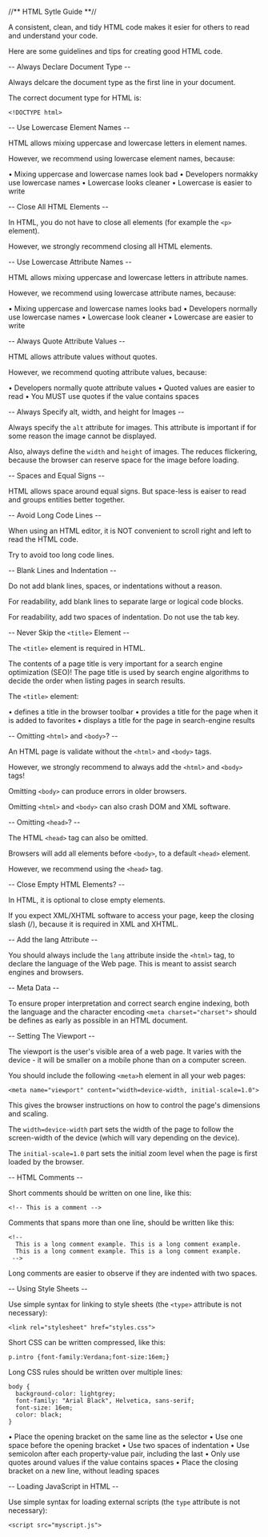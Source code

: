 //** HTML Sytle Guide **//

A consistent, clean, and tidy HTML code makes it esier for others to read and understand your code.

Here are some guidelines and tips for creating good HTML code.

-- Always Declare Document Type --

Always delcare the document type as the first line in your document.

The correct document type for HTML is:

`<!DOCTYPE html>`

-- Use Lowercase Element Names --


HTML allows mixing uppercase and lowercase letters in element names.

However, we recommend using lowercase element names, because:

• Mixing uppercase and lowercase names look bad
• Developers normakky use lowercase names
• Lowercase looks cleaner
• Lowercase is easier to write

-- Close All HTML Elements --

In HTML, you do not have to close all elements (for example the `<p>` element).

However, we strongly recommend closing all HTML elements.

-- Use Lowercase Attribute Names --

HTML allows mixing uppercase and lowercase letters in attribute names.

However, we recommend using lowercase attribute names, because:

• Mixing uppercase and lowercase names looks bad
• Developers normally use lowercase names
• Lowercase look cleaner
• Lowercase are easier to write

-- Always Quote Attribute Values --

HTML allows attribute values without quotes.

However, we recommend quoting attribute values, because:

• Developers normally quote attribute values
• Quoted values are easier to read
• You MUST use quotes if the value contains spaces

-- Always Specify alt, width, and height for Images --

Always specify the `alt` attribute for images. This attribute is important if for some reason the image cannot be displayed.

Also, always define the `width` and `height` of images. The reduces flickering, because the browser can reserve space for the image before loading. 

-- Spaces and Equal Signs --

HTML allows space around equal signs. But space-less is eaiser to read and groups entities better together.

-- Avoid Long Code Lines --

When using an HTML editor, it is NOT convenient to scroll right and left to read the HTML code.

Try to avoid too long code lines.

-- Blank Lines and Indentation --

Do not add blank lines, spaces, or indentations without a reason.

For readability, add blank lines to separate large or logical code blocks.

For readability, add two spaces of indentation. Do not use the tab key.

-- Never Skip the `<title>` Element --

The `<title>` element is required in HTML.

The contents of a page title is very important for a search engine optimization (SEO)! The page title is used by search engine algorithms to decide the order when listing pages in search results.

The `<title>` element:

• defines a title in the browser toolbar
• provides a title for the page when it is added to favorites
• displays a title for the page in search-engine results

-- Omitting `<html>` and `<body>`? --

An HTML page is validate without the `<html>` and `<body>` tags.

However, we strongly recommend to always add the `<html>` and `<body>` tags!

Omitting `<body>` can produce errors in older browsers.

Omitting `<html>` and `<body>` can also crash DOM and XML software.

-- Omitting `<head>`? --

The HTML `<head>` tag can also be omitted.

Browsers will add all elements before `<body>`, to a default `<head>` element.

However, we recommend using the `<head>` tag.

-- Close Empty HTML Elements? --

In HTML, it is optional to close empty elements.

If you expect XML/XHTML software to access your page, keep the closing slash (/), because it is required in XML and XHTML.

-- Add the lang Attribute --

You should always include the `lang` attribute inside the `<html>` tag, to declare the language of the Web page. This is meant to assist search engines and browsers.

-- Meta Data --

To ensure proper interpretation and correct search engine indexing, both the language and the character encoding `<meta charset="charset">` should be defines as early as possible in an HTML document.

-- Setting The Viewport --

The viewport is the user's visible area of a web page. It varies with the device - it will be smaller on a mobile phone than on a computer screen.

You should include the following `<meta>`h element in all your web pages:

`<meta name="viewport" content="width=device-width, initial-scale=1.0">`

This gives the browser instructions on how to control the page's dimensions and scaling.

The `width=device-width` part sets the width of the page to follow the screen-width of the device (which will vary depending on the device).

The `initial-scale=1.0` part sets the initial zoom level when the page is first loaded by the browser.

-- HTML Comments --

Short comments should be written on one line, like this:

`<!-- This is a comment -->`

Comments that spans more than one line, should be written like this:

```
<!--
  This is a long comment example. This is a long comment example.
  This is a long comment example. This is a long comment example.
 -->
 ```
 
 Long comments are easier to observe if they are indented with two spaces.
 
 -- Using Style Sheets --
 
 Use simple syntax for linking to style sheets (the `<type>` attribute is not necessary):
 
 `<link rel="stylesheet" href="styles.css">`
 
 Short CSS can be written compressed, like this:
 
 `p.intro {font-family:Verdana;font-size:16em;}`
 
 Long CSS rules should be written over multiple lines:
 
 ```
 body {
   background-color: lightgrey;
   font-family: "Arial Black", Helvetica, sans-serif;
   font-size: 16em;
   color: black;
 }
 ```
 
 • Place the opening bracket on the same line as the selector
 • Use one space before the opening bracket
 • Use two spaces of indentation
 • Use semicolon after each property-value pair, including the last
 • Only use quotes around values if the value contains spaces
 • Place the closing bracket on a new line, without leading spaces
 
 -- Loading JavaScript in HTML --
 
 Use simple syntax for loading external scripts (the `type` attribute is not necessary):
 
 `<script src="myscript.js">`
 
